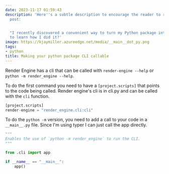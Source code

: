 ```yaml
---
date: 2023-11-17 01:59:43
description: 'Here''s a subtle description to encourage the reader to read the blog
  post:


  "I recently discovered a convenient way to turn my Python package into a CLI. Want
  to learn how I did it?'
image: https://kjaymiller.azureedge.net/media/__main__dot_py.png
tags:
- python
title: Making your python package CLI callable
---
```


Render Engine has a cli that can be called with `render-engine --help` or `python -m render_engine --help`.

To do the first command you need to have a `[project.scripts]` that points to the code being called. Render engine's cli is in cli.py and can be called with the `cli` function.

```python
[project.scripts]
render-engine = "render_engine.cli:cli"

```

To do the `python -m` version, you need to add a call to your code in a `__main__.py` file.  Since I'm using typer I can just call the app directly.

```python
"""
Enables the use of `python -m render_engine` to run the CLI.
"""

from .cli import app

if __name__ == "__main__":
    app()
```
